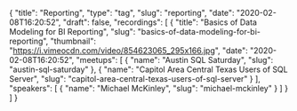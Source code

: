 {
  "title": "Reporting",
  "type": "tag",
  "slug": "reporting",
  "date": "2020-02-08T16:20:52",
  "draft": false,
  "recordings": [
    {
      "title": "Basics of Data Modeling for BI Reporting",
      "slug": "basics-of-data-modeling-for-bi-reporting",
      "thumbnail": "https://i.vimeocdn.com/video/854623065_295x166.jpg",
      "date": "2020-02-08T16:20:52",
      "meetups": [
        {
          "name": "Austin SQL Saturday",
          "slug": "austin-sql-saturday"
        },
        {
          "name": "Capitol Area Central Texas Users of SQL Server",
          "slug": "capitol-area-central-texas-users-of-sql-server"
        }
      ],
      "speakers": [
        {
          "name": "Michael McKinley",
          "slug": "michael-mckinley"
        }
      ]
    }
  ]
}